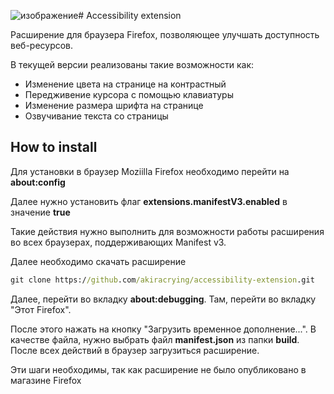 ![изображение](https://github.com/akiracrying/accessibility-extension/assets/78951084/4af5b0f1-b20a-4a3d-8658-2985436916cb)# Accessibility extension

Расширение для браузера Firefox, позволяющее улучшать доступность веб-ресурсов.

В текущей версии реализованы такие возможности как:

- Изменение цвета на странице на контрастный 
- Передживение курсора с помощью клавиатуры 
- Изменение размера шрифта на странице 
- Озвучивание текста со страницы

## How to install
Для установки в браузер Moziilla Firefox необходимо перейти на **about:config**

Далее нужно установить флаг **extensions.manifestV3.enabled** в значение **true**

Такие действия нужно выполнить для возможности работы расширения во всех браузерах, поддерживающих Manifest v3.

Далее необходимо скачать расширение

``` cmd
git clone https://github.com/akiracrying/accessibility-extension.git
```

Далее, перейти во вкладку **about:debugging**. Там, перейти во вкладку "Этот Firefox". 

После этого нажать на кнопку "Загрузить временное дополнение...". В качестве файла, нужно выбрать файл **manifest.json** из папки  **build**. После всех действий в браузер загрузиться расширение.

Эти шаги необходимы, так как расширение не было опубликовано в магазине Firefox

